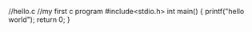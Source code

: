 //hello.c
//my first c program
#include<stdio.h>
int main()
{
 printf("hello world");
 return 0;
 }
